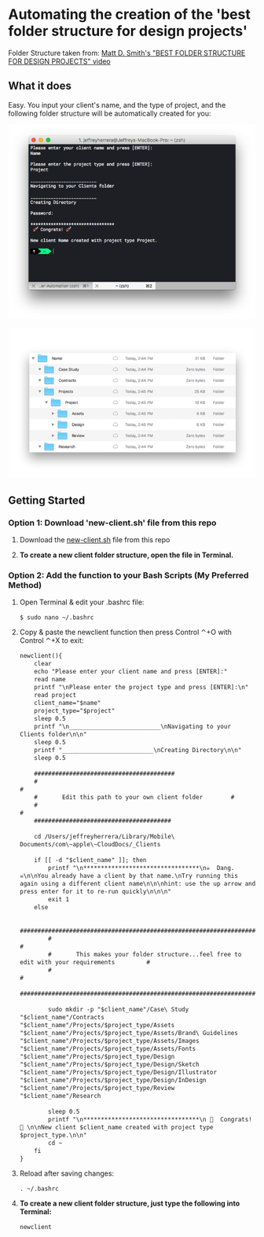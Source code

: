 # Automating the creation of the 'best folder structure for design projects'

Folder Structure taken from: [Matt D. Smith's "BEST FOLDER STRUCTURE FOR DESIGN PROJECTS" video](https://www.youtube.com/watch?v=uZ9om-iogQE)

## What it does

Easy.
You input your client's name, and the type of project, and the following folder structure will be automatically created for you:

![Terminal Window](/Screenshots/terminal.png?raw=true)

![Folder Structure](/Screenshots/finder.png?raw=true)

## Getting Started

### Option 1: Download 'new-client.sh' file from this repo

1. Download the [new-client.sh](/new-client.sh?raw=true) file from this repo

1. __To create a new client folder structure, open the file in Terminal.__

### Option 2: Add the function to your Bash Scripts (My Preferred Method)

1. Open Terminal & edit your .bashrc file:

    ```
    $ sudo nano ~/.bashrc
    ```

1. Copy & paste the newclient function then press Control ⌃+O with Control ⌃+X to exit:

    ```
    newclient(){
        clear
        echo "Please enter your client name and press [ENTER]:"
        read name
        printf "\nPlease enter the project type and press [ENTER]:\n"
        read project
        client_name="$name"
        project_type="$project"
        sleep 0.5
        printf "\n__________________________\nNavigating to your Clients folder\n\n"
        sleep 0.5
        printf "__________________________\nCreating Directory\n\n"
        sleep 0.5

        ########################################
        #                                                                           #
        #       Edit this path to your own client folder        #
        #                                                                           #
        #######################################

        cd /Users/jeffreyherrera/Library/Mobile\ Documents/com\~apple\~CloudDocs/_Clients

        if [[ -d "$client_name" ]]; then
            printf "\n*********************************\n☠  Dang. ☠\n\nYou already have a client by that name.\nTry running this again using a different client name\n\n\nhint: use the up arrow and press enter for it to re-run quickly\n\n\n"
            exit 1
        else

            ####################################################################
            #                                                                                                                                    #
            #       This makes your folder structure...feel free to edit with your requirements         #
            #                                                                                                                                   #
            ###################################################################

            sudo mkdir -p "$client_name"/Case\ Study "$client_name"/Contracts  "$client_name"/Projects/$project_type/Assets "$client_name"/Projects/$project_type/Assets/Brand\ Guidelines "$client_name"/Projects/$project_type/Assets/Images "$client_name"/Projects/$project_type/Assets/Fonts "$client_name"/Projects/$project_type/Design "$client_name"/Projects/$project_type/Design/Sketch "$client_name"/Projects/$project_type/Design/Illustrator "$client_name"/Projects/$project_type/Design/InDesign "$client_name"/Projects/$project_type/Review "$client_name"/Research

            sleep 0.5
            printf "\n*********************************\n 🚀  Congrats! 🚀 \n\nNew client $client_name created with project type $project_type.\n\n"
            cd ~
        fi
    }

    ```

1. Reload after saving changes:

    ```
    . ~/.bashrc
    ```

1. __To create a new client folder structure, just type the following into Terminal:__
    ```
    newclient
    ```
